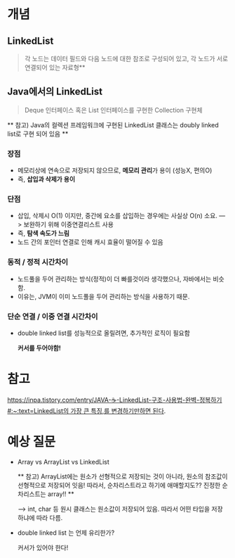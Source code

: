 # 개념

## LinkedList
 
> 각 노드는 데이터 필드와 다음 노드에 대한 참조로 구성되어 있고, 각 노드가 서로 연결되어 있는 자료형**

## Java에서의 LinkedList

> Deque 인터페이스 혹은 List 인터페이스를 구현한 Collection 구현체

** 참고) Java의 컬렉션 프레임워크에 구현된 LinkedList 클래스는 doubly linked list로 구현 되어 있음 **

### 장점

- 메모리상에 연속으로 저장되지 않으므로, **메모리 관리**가 용이 (성능X, 편의O)
- 즉, **삽입과 삭제가 용이**

### 단점

- 삽입, 삭제시 O(1) 이지만, 중간에 요소를 삽입하는 경우에는 사실상 O(n) 소요. —> 보완하기 위해 이중연결리스트 사용
- 즉, **탐색 속도가 느림**
- 노드 간의 포인터 연결로 인해 캐시 효율이 떨어질 수 있음

### 동적 / 정적 시간차이

* 노드풀을 두어 관리하는 방식(정적)이 더 빠를것이라 생각했으나, 자바에서는 비슷함.
* 이유는, JVM이 이미 노드풀을 두어 관리하는 방식을 사용하기 때문.

### 단순 연결 / 이중 연결 시간차이

- double linked list를 성능적으로 올릴려면, 추가적인 로직이 필요함
    
    **커서를 두어야함!**
    

# 참고

[https://inpa.tistory.com/entry/JAVA-☕-LinkedList-구조-사용법-완벽-정복하기#:~:text=LinkedList의 가장 큰 특징,를 변경하기만하면 된다](https://inpa.tistory.com/entry/JAVA-%E2%98%95-LinkedList-%EA%B5%AC%EC%A1%B0-%EC%82%AC%EC%9A%A9%EB%B2%95-%EC%99%84%EB%B2%BD-%EC%A0%95%EB%B3%B5%ED%95%98%EA%B8%B0#:~:text=LinkedList%EC%9D%98%20%EA%B0%80%EC%9E%A5%20%ED%81%B0%20%ED%8A%B9%EC%A7%95,%EB%A5%BC%20%EB%B3%80%EA%B2%BD%ED%95%98%EA%B8%B0%EB%A7%8C%ED%95%98%EB%A9%B4%20%EB%90%9C%EB%8B%A4).

# 예상 질문

- Array vs ArrayList vs LinkedList
    
    ** 참고) ArrayList에는 원소가 선형적으로 저장되는 것이 아니라, 원소의 참조값이 선형적으로 저장되어 잇음! 따라서, 순차리스트라고 하기에 애매할지도?? 진정한 순차리스트는 array!! **
    
    —> int, char 등 원시 클래스는 원소값이 저장되어 있음. 따라서 어떤 타입을 저장하냐에 따라 다름.
    
- double linked list 는 언제 유리한가?
    
    커서가 있어야 한다!